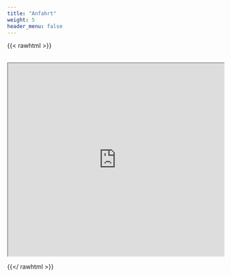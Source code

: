 ```yaml
---
title: "Anfahrt"
weight: 5
header_menu: false
---
```


{{< rawhtml >}}

<br/>
<section>
<iframe
  src="https://www.google.com/maps/embed?pb=!1m18!1m12!1m3!1d2700.357036417493!2d12.033690787971075!3d47.404976696841395!2m3!1f0!2f0!3f0!3m2!1i1024!2i768!4f13.1!3m3!1m2!1s0x4777cd81d5f4c885%3A0xf283b690697029!2sGruppenhaus%20Feldalm%20in%20der%20Wildsch%C3%B6nau!5e0!3m2!1sde!2sde!4v1761406919771!5m2!1sde!2sde"  
  height="450"
  style="border:1; width: 100%;"
  allowfullscreen="true"
  referrerpolicy="no-referrer-when-downgrade">
</iframe>
</section>

{{</ rawhtml >}}

